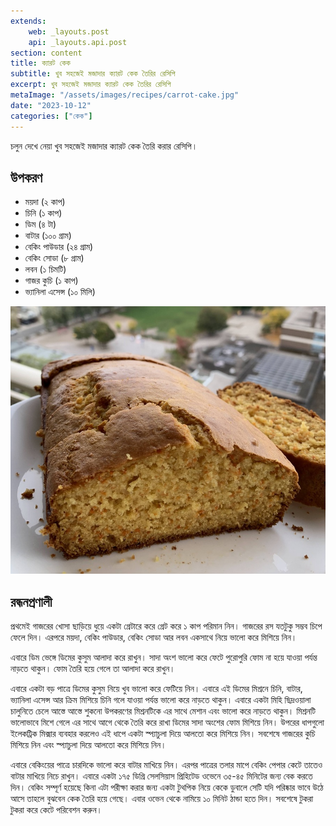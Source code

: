 ```yaml
---
extends:
    web: _layouts.post
    api: _layouts.api.post
section: content
title: ক্যারট কেক
subtitle: খুব সহজেই মজাদার ক্যারট কেক তৈরির রেসিপি
excerpt: খুব সহজেই মজাদার ক্যারট কেক তৈরির রেসিপি
metaImage: "/assets/images/recipes/carrot-cake.jpg"
date: "2023-10-12"
categories: ["কেক"]
---
```


চলুন দেখে নেয়া খুব সহজেই মজাদার ক্যারট কেক তৈরি করার রেসিপি।

## উপকরণ

- ময়দা (২ কাপ)
- চিনি (১ কাপ)
- ডিম (৪ টা)
- বাটার (১০০ গ্রাম)
- বেকিং পাউডার (২৪ গ্রাম)
- বেকিং সোডা (৮ গ্রাম)
- লবন (১ চিমটি)
- গাজর কুচি (১ কাপ)
- ভ্যানিলা এসেন্স (১০ মিলি)

![ক্যারট কেক](/assets/images/recipes/carrot-cake.jpg)

## রন্ধনপ্রণালী

প্রথমেই গাজরের খোসা ছাড়িয়ে ধুয়ে একটা গ্রেটারে করে গ্রেট করে ১ কাপ পরিমান নিন। গাজরের রস যতটুকু সম্ভব চিপে ফেলে দিন। এরপরে ময়দা, বেকিং পাউডার, বেকিং সোডা আর লবন একসাথে নিয়ে ভালো করে মিশিয়ে নিন।

এবারে ডিম ভেঙ্গে ডিমের কুসুম আলাদা করে রাখুন। সাদা অংশ ভালো করে ফেটে পুরোপুরি ফোম না হয়ে যাওয়া পর্যন্ত নাড়তে থাকুন। ফোম তৈরি হয়ে গেলে তা আলাদা করে রাখুন।

এবারে একটা বড় পাত্রে ডিমের কুসুম নিয়ে খুব ভালো করে ফেটিয়ে নিন। এবারে এই ডিমের মিশ্রনে চিনি, বাটার, ভ্যানিলা এসেন্স আর ক্রিম মিশিয়ে চিনি গলে যাওয়া পর্যন্ত ভালো করে নাড়তে থাকুন। এবারে একটা মিহি ছিদ্রওয়ালা চালুনিতে চেলে আস্তে আস্তে শুকনো উপকরণের মিশ্রনটিকে এর সাথে মেশান এবং ভালো করে নাড়তে থাকুন। মিশ্রনটি ভালোভাবে
মিশে গেলে এর সাথে আগে থেকে তৈরি করে রাখা ডিমের সাদা অংশের ফোম মিশিয়ে নিন। উপরের ধাপগুলো ইলেকট্রিক মিক্সার ব্যবহার করলেও এই ধাপে একটা স্প্যাচুলা দিয়ে আলতো করে মিশিয়ে নিন। সবশেষে গাজরের কুচি মিশিয়ে নিন এবং স্প্যাচুলা দিয়ে আলতো করে মিশিয়ে নিন।

এবারে বেকিংয়ের পাত্রে চারদিকে ভালো করে বাটার মাখিয়ে নিন। এরপর পাত্রের তলার মাপে বেকিং পেপার কেটে তাতেও বাটার মাখিয়ে নিচে রাখুন। এবারে একটা ১৭৫ ডিগ্রি সেলসিয়াস প্রিহিটেড ওভেনে ৩৫-৪৫ মিনিটের জন্য বেক করতে দিন। বেকিং সম্পূর্ণ হয়েছে কিনা এটা পরীক্ষা করার জন্য একটা টুথপিক নিয়ে কেকে ডুবালে সেটি যদি পরিষ্কার ভাবে উঠে আসে
তাহলে বুঝবেন কেক তৈরি হয়ে গেছে। এবার ওভেন থেকে নামিয়ে ১০ মিনিট ঠান্ডা হতে দিন। সবশেষে টুকরা টুকরা করে কেটে পরিবেশন করুন।
